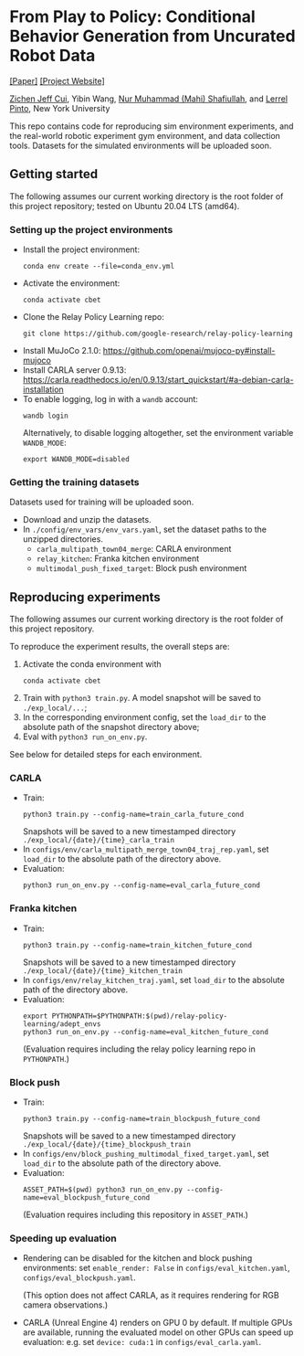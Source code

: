# From Play to Policy: Conditional Behavior Generation from Uncurated Robot Data
[[Paper]](https://arxiv.org/abs/2210.10047) [[Project Website]](https://play-to-policy.github.io/)

[Zichen Jeff Cui](https://jeffcui.com/), Yibin Wang, [Nur Muhammad (Mahi) Shafiullah](https://mahis.life), and [Lerrel Pinto](https://www.lerrelpinto.com/), New York University

This repo contains code for reproducing sim environment experiments, and the real-world robotic experiment gym environment, and data collection tools. Datasets for the simulated environments will be uploaded soon.

## Getting started
The following assumes our current working directory is the root folder of this project repository; tested on Ubuntu 20.04 LTS (amd64).
### Setting up the project environments
- Install the project environment:
  ```
  conda env create --file=conda_env.yml
  ```
- Activate the environment:
  ```
  conda activate cbet
  ```
- Clone the Relay Policy Learning repo:
  ```
  git clone https://github.com/google-research/relay-policy-learning
  ```
- Install MuJoCo 2.1.0: https://github.com/openai/mujoco-py#install-mujoco
- Install CARLA server 0.9.13: https://carla.readthedocs.io/en/0.9.13/start_quickstart/#a-debian-carla-installation
- To enable logging, log in with a `wandb` account:
  ```
  wandb login
  ```
  Alternatively, to disable logging altogether, set the environment variable `WANDB_MODE`:
  ```
  export WANDB_MODE=disabled
  ```

### Getting the training datasets
Datasets used for training will be uploaded soon.
- Download and unzip the datasets.
- In `./config/env_vars/env_vars.yaml`, set the dataset paths to the unzipped directories.
  - `carla_multipath_town04_merge`: CARLA environment
  - `relay_kitchen`: Franka kitchen environment
  - `multimodal_push_fixed_target`: Block push environment

## Reproducing experiments
The following assumes our current working directory is the root folder of this project repository.

To reproduce the experiment results, the overall steps are:
1. Activate the conda environment with
   ```
   conda activate cbet
   ```
2. Train with `python3 train.py`. A model snapshot will be saved to `./exp_local/...`;
3. In the corresponding environment config, set the `load_dir` to the absolute path of the snapshot directory above;
4. Eval with `python3 run_on_env.py`.

See below for detailed steps for each environment.

### CARLA
- Train:
  ```
  python3 train.py --config-name=train_carla_future_cond
  ```
  Snapshots will be saved to a new timestamped directory `./exp_local/{date}/{time}_carla_train`
- In `configs/env/carla_multipath_merge_town04_traj_rep.yaml`, set `load_dir` to the absolute path of the directory above.
- Evaluation:
  ```
  python3 run_on_env.py --config-name=eval_carla_future_cond
  ```

### Franka kitchen
- Train:
  ```
  python3 train.py --config-name=train_kitchen_future_cond
  ```
  Snapshots will be saved to a new timestamped directory `./exp_local/{date}/{time}_kitchen_train`
- In `configs/env/relay_kitchen_traj.yaml`, set `load_dir` to the absolute path of the directory above.
- Evaluation:
  ```
  export PYTHONPATH=$PYTHONPATH:$(pwd)/relay-policy-learning/adept_envs
  python3 run_on_env.py --config-name=eval_kitchen_future_cond
  ```
  (Evaluation requires including the relay policy learning repo in `PYTHONPATH`.)

### Block push
- Train:
  ```
  python3 train.py --config-name=train_blockpush_future_cond
  ```
  Snapshots will be saved to a new timestamped directory `./exp_local/{date}/{time}_blockpush_train`
- In `configs/env/block_pushing_multimodal_fixed_target.yaml`, set `load_dir` to the absolute path of the directory above.
- Evaluation:
  ```
  ASSET_PATH=$(pwd) python3 run_on_env.py --config-name=eval_blockpush_future_cond
  ```
  (Evaluation requires including this repository in `ASSET_PATH`.)

### Speeding up evaluation
- Rendering can be disabled for the kitchen and block pushing environments: set `enable_render: False` in `configs/eval_kitchen.yaml`, `configs/eval_blockpush.yaml`.
  
  (This option does not affect CARLA, as it requires rendering for RGB camera observations.)
- CARLA (Unreal Engine 4) renders on GPU 0 by default. If multiple GPUs are available, running the evaluated model on other GPUs can speed up evaluation: e.g. set `device: cuda:1` in `configs/eval_carla.yaml`.
